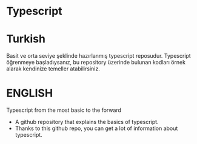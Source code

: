 # Typescript
# Turkish
Basit ve orta seviye şeklinde hazırlanmış typescript reposudur. Typescript öğrenmeye başladıysanız, bu repository üzerinde bulunan kodları örnek alarak kendinize temeller
atabilirsiniz.
# ENGLISH 
Typescript from the most basic to the forward
- A github repository that explains the basics of typescript.
- Thanks to this github repo, you can get a lot of information about typescript.
